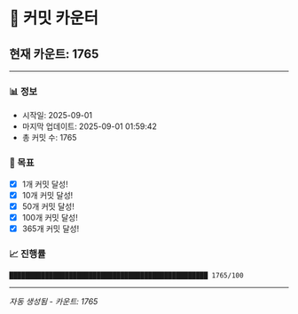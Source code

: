 # 🔢 커밋 카운터

## 현재 카운트: 1765

---

### 📊 정보
- 시작일: 2025-09-01
- 마지막 업데이트: 2025-09-01 01:59:42
- 총 커밋 수: 1765

### 🎯 목표
- [x] 1개 커밋 달성!
- [x] 10개 커밋 달성!
- [x] 50개 커밋 달성!
- [x] 100개 커밋 달성!
- [x] 365개 커밋 달성!

### 📈 진행률
```
██████████████████████████████████████████████████ 1765/100
```

---
*자동 생성됨 - 카운트: 1765*
